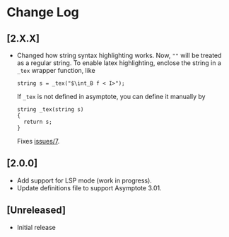 # Change Log

## [2.X.X]

- Changed how string syntax highlighting works. Now, `""` will be treated as a regular string. To enable latex
  highlighting, enclose the string in a `_tex` wrapper function, like

  ```asymptote
  string s = _tex("$\int_B f < I>");
  ```

  If `_tex` is not defined in asymptote, you can define it manually by

  ```asymptote
  string _tex(string s)
  {
    return s;
  }
  ```

  Fixes [issues/7](https://github.com/vectorgraphics/vscode-lang-asymptote/issues/7).

## [2.0.0]

- Add support for LSP mode (work in progress).
- Update definitions file to support Asymptote 3.01.

## [Unreleased]

- Initial release
